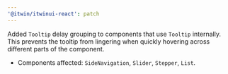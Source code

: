 ```yaml
---
'@itwin/itwinui-react': patch
---
```


Added `Tooltip` delay grouping to components that use `Tooltip` internally. This prevents the tooltip from lingering when quickly hovering across different parts of the component.
* Components affected: `SideNavigation`, `Slider`, `Stepper`, `List`.
